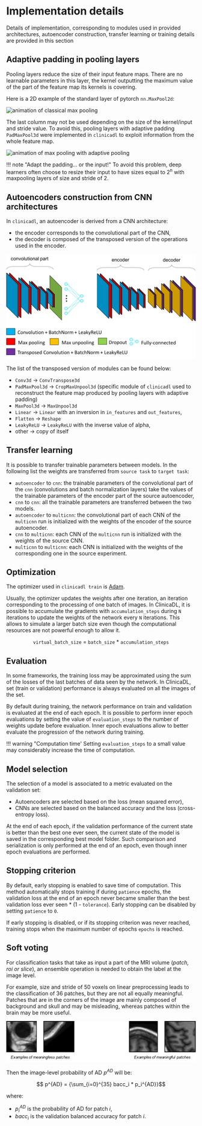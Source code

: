 # Implementation details

Details of implementation, corresponding to modules used in provided architectures, autoencoder construction, 
transfer learning or training details are provided in this section

## Adaptive padding in pooling layers

Pooling layers reduce the size of their input feature maps. 
There are no learnable parameters in this layer, the kernel outputting the maximum value of the part of the feature map its kernels is covering.

Here is a 2D example of the standard layer of pytorch `nn.MaxPool2d`:

<img src="https://drive.google.com/uc?id=1qh9M9r9mfpZeSD1VjOGQAl8zWqBLmcKz" style="height: 200px;" alt="animation of classical max pooling">

The last column may not be used depending on the size of the kernel/input and stride value. 
To avoid this, pooling layers with adaptive padding `PadMaxPool3d` were implemented in `clinicadl` to exploit information from the whole feature map.

<img src="https://drive.google.com/uc?id=14R_LCTiV0N6ZXm-3wQCj_Gtc1LsXdQq_" style="height: 200px;" alt="animation of max pooling with adaptive pooling">

!!! note "Adapt the padding... or the input!"
    To avoid this problem, deep learners often choose to resize their input to have sizes 
    equal to 2<sup>n</sup> with maxpooling layers of size and stride of 2.

## Autoencoders construction from CNN architectures

In `clinicadl`, an autoencoder is derived from a CNN architecture:

- the encoder corresponds to the convolutional part of the CNN,
- the decoder is composed of the transposed version of the operations used in the encoder.

![Transfer learning from autoencoders to CNNs](../images/transfer_learning.png)

The list of the transposed version of modules can be found below:

- `Conv3d` → `ConvTranspose3d`
- `PadMaxPool3d` → `CropMaxUnpool3d` 
(specific module of `clinicadl` used to reconstruct the feature map produced by pooling layers with adaptive padding)
- `MaxPool3d` → `MaxUnpool3d`
- `Linear` → `Linear` with an inversion in `in_features` and `out_features`,
- `Flatten` → `Reshape`
- `LeakyReLU` → `LeakyReLU` with the inverse value of alpha,
- other → copy of itself

## Transfer learning

It is possible to transfer trainable parameters between models. In the following list the weights are transferred from `source task` to `target task`:

- `autoencoder` to `cnn`: the trainable parameters of the convolutional part of the `cnn` 
(convolutions and batch normalization layers) take the values of the trainable parameters of the encoder part of the source autoencoder,
- `cnn` to `cnn`: all the trainable parameters are transferred between the two models.
- `autoencoder` to `multicnn`: the convolutional part of each CNN of the `multicnn` run is initialized
 with the weights of the encoder of the source autoencoder.
- `cnn` to `multicnn`: each CNN of the `multicnn` run is initialized with the weights of the source CNN.
- `multicnn` to `multicnn`: each CNN is initialized with the weights of the corresponding one in the source experiment.

## Optimization

The optimizer used in `clinicadl train` is [Adam](https://arxiv.org/abs/1412.6980). 

Usually, the optimizer updates the weights after one iteration, an iteration corresponding 
to the processing of one batch of images.
In ClinicaDL, it is possible to accumulate the gradients with `accumulation_steps` during `N` iterations to update
the weights of the network every `N` iterations. This allows to simulate a larger batch size
even though the computational resources are not powerful enough to allow it.

<p style="text-align: center;">
<code>virtual_batch_size</code> = <code>batch_size</code> * <code>accumulation_steps</code>
</p>

## Evaluation

In some frameworks, the training loss may be approximated using the sum of the losses of the last
batches of data seen by the network. In ClinicaDL, set (train or validation) performance is always evaluated
on all the images of the set.

By default during training, the network performance on train and validation is evaluated at the end of each epoch.
It is possible to perform inner epoch evaluations by setting the value of `evaluation_steps` to the number of 
weights update before evaluation. Inner epoch evaluations allow to better evaluate the progression of the network
during training. 

!!! warning "Computation time'
    Setting `evaluation_steps` to a small value may considerably increase the time of computation.

## Model selection

The selection of a model is associated to a metric evaluated on the validation set:

- Autoencoders are selected based on the loss (mean squared error),
- CNNs are selected based on the balanced accuracy and the loss (cross-entropy loss).

At the end of each epoch, if the validation performance of the current state is better than the best one ever seen, 
the current state of the model is saved in the corresponding best model folder.
Such comparison and serialization is only performed at the end of an epoch, even though inner epoch evaluations 
are performed.

## Stopping criterion

By default, early stopping is enabled to save time of computation. This method automatically stops training
if during `patience` epochs, the validation loss at the end of an epoch never became smaller than the best validation
loss ever seen * (1 - `tolerance`). Early stopping can be disabled by setting `patience` to `0`.

If early stopping is disabled, or if its stopping criterion was never reached, training stops when the maximum number
of epochs `epochs` is reached.

## Soft voting

<SCRIPT SRC='https://cdn.mathjax.org/mathjax/latest/MathJax.js?config=TeX-AMS-MML_HTMLorMML'></SCRIPT>
<SCRIPT>MathJax.Hub.Config({ tex2jax: {inlineMath: [['$','$'], ['\\(','\\)']]}})</SCRIPT> 

For classification tasks that take as input a part of the MRI volume (*patch, roi or slice*), 
an ensemble operation is needed to obtain the label at the image level.

For example, size and stride of 50 voxels on linear preprocessing leads to the classification of 36 patches,
but they are not all equally meaningful.
Patches that are in the corners of the image are mainly composed of background and skull and may be misleading,
whereas patches within the brain may be more useful.

![Comparison of meaningful and misleading patches](../images/patches.png)

Then the image-level probability of AD *p<sup>AD</sup>* will be:

$$ p^{AD} = {\sum_{i=0}^{35} bacc_i * p_i^{AD}}$$

where:

- *p<sub>i</sub><sup>AD</sup>* is the probability of AD for patch *i*,
- *bacc<sub>i</sub>* is the validation balanced accuracy for patch *i*.